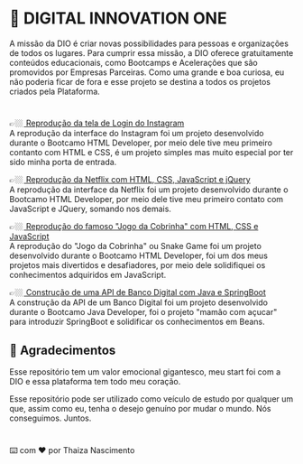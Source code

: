 # 🥰 DIGITAL INNOVATION ONE

A missão da DIO é criar novas possibilidades para pessoas e organizações de todos os lugares. Para cumprir essa missão, a DIO oferece gratuitamente conteúdos educacionais, como Bootcamps e Acelerações que são promovidos por Empresas Parceiras.
Como uma grande e boa curiosa, eu não poderia ficar de fora e esse projeto se destina a todos os projetos criados pela Plataforma.

#

👉🏼 <a href = "Instagram"> Reprodução da tela de Login do Instagram </a> <br>
A reprodução da interface do Instagram foi um projeto desenvolvido durante o Bootcamo HTML Developer, por meio dele tive meu primeiro contanto com HTML e CSS, é um projeto simples mas muito especial por ter sido minha porta de entrada.

👉🏼 <a href = "Netflix"> Reprodução da Netflix com HTML, CSS, JavaScript e jQuery </a> <br>
A reprodução da interface da Netflix foi um projeto desenvolvido durante o Bootcamo HTML Developer, por meio dele tive meu primeiro contato com JavaScript e JQuery, somando nos demais.

👉🏼 <a href = "SnakeGame"> Reprodução do famoso "Jogo da Cobrinha" com HTML, CSS e JavaScript </a> <br>
A reprodução do "Jogo da Cobrinha" ou Snake Game foi um projeto desenvolvido durante o Bootcamo HTML Developer, foi um dos meus projetos mais divertidos e desafiadores, por meio dele solidifiquei os conhecimentos adquiridos em JavaScript.

👉🏼 <a href = "BancoDigital"> Construção de uma API de Banco Digital com Java e SpringBoot </a> <br>
A construção da API de um Banco Digital foi um projeto desenvolvido durante o Bootcamo Java Developer, foi o projeto "mamão com açucar" para introduzir SpringBoot e solidificar os conhecimentos em Beans.


## 🎁 Agradecimentos
Esse repositório tem um valor emocional gigantesco, meu start foi com a DIO e essa plataforma tem todo meu coração.

Esse repositório pode ser utilizado como veículo de estudo por qualquer um que, assim como eu, tenha o desejo genuíno por mudar o mundo. Nós conseguimos. Juntos.

#
⌨️ com ❤️ por Thaiza Nascimento
